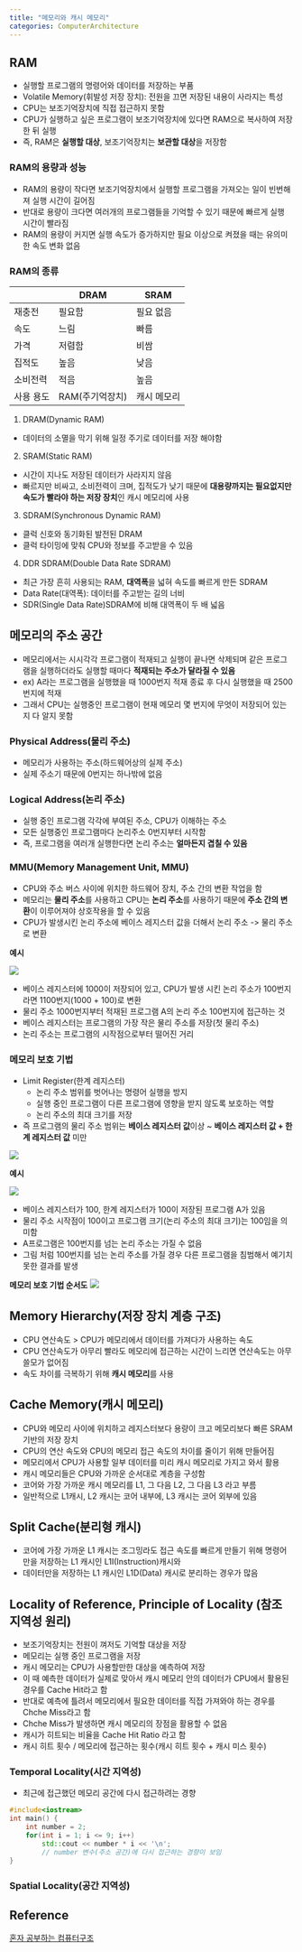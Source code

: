 ```yaml
---
title: "메모리와 캐시 메모리"
categories: ComputerArchitecture
---
```

## RAM
- 실행할 프로그램의 명령어와 데이터를 저장하는 부품
- Volatile Memory(휘발성 저장 장치): 전원을 끄면 저장된 내용이 사라지는 특성
- CPU는 보조기억장치에 직접 접근하지 못함
- CPU가 실행하고 싶은 프로그램이 보조기억장치에 있다면 RAM으로 복사하여 저장한 뒤 실행
- 즉, RAM은 **실행할 대상**, 보조기억장치는 **보관할 대상**을 저장함

### RAM의 용량과 성능
- RAM의 용량이 작다면 보조기억장치에서 실행할 프로그램을 가져오는 일이 빈번해져 실행 시간이 길어짐
- 반대로 용량이 크다면 여러개의 프로그램들을 기억할 수 있기 때문에 빠르게 실행 시간이 빨라짐
- RAM의 용량이 커지면 실행 속도가 증가하지만 필요 이상으로 켜졌을 때는 유의미한 속도 변화 없음

### RAM의 종류

||DRAM|SRAM|
|---|---|---|
|재충전|필요함|필요 없음|
|속도|느림|빠름|
|가격|저렴함|비쌈|
|집적도|높음|낮음|
|소비전력|적음|높음|
|사용 용도|RAM(주기억장치)|캐시 메모리|

1. DRAM(Dynamic RAM)
- 데이터의 소멸을 막기 위해 일정 주기로 데이터를 저장 해야함
2. SRAM(Static RAM)
- 시간이 지나도 저장된 데이터가 사라지지 않음
- 빠르지만 비싸고, 소비전력이 크며, 집적도가 낮기 때문에 **대용량까지는 필요없지만 속도가 빨라야 하는 저장 장치**인 캐시 메모리에 사용
3. SDRAM(Synchronous Dynamic RAM)
- 클럭 신호와 동기화된 발전된 DRAM
- 클럭 타이밍에 맞춰 CPU와 정보를 주고받을 수 있음
4. DDR SDRAM(Double Data Rate SDRAM)
- 최근 가장 흔히 사용되는 RAM, **대역폭**을 넓혀 속도를 빠르게 만든 SDRAM
- Data Rate(대역폭): 데이터를 주고받는 길의 너비
- SDR(Single Data Rate)SDRAM에 비해 대역폭이 두 배 넓음

## 메모리의 주소 공간
- 메모리에서는 시시각각 프로그램이 적재되고 실행이 끝나면 삭제되며 같은 프로그램을 실행하더라도 실행할 때마다 **적재되는 주소가 달라질 수 있음**
- ex) A라는 프로그램을 실행했을 때 1000번지 적재 종료 후 다시 실행했을 때 2500번지에 적재
- 그래서 CPU는 실행중인 프로그램이 현재 메모리 몇 번지에 무엇이 저장되어 있는지 다 알지 못함

### Physical Address(물리 주소)
- 메모리가 사용하는 주소(하드웨어상의 실제 주소)
- 실제 주소기 때문에 0번지는 하나밖에 없음

### Logical Address(논리 주소)
- 실행 중인 프로그램 각각에 부여된 주소, CPU가 이해하는 주소
- 모든 실행중인 프로그램마다 논리주소 0번지부터 시작함
- 즉, 프로그램을 여러개 실행한다면 논리 주소는 **얼마든지 겹칠 수 있음**

### MMU(Memory Management Unit, MMU)
- CPU와 주소 버스 사이에 위치한 하드웨어 장치, 주소 간의 변환 작업을 함
- 메모리는 **물리 주소**를 사용하고 CPU는 **논리 주소**를 사용하기 때문에 **주소 간의 변환**이 이루어져야 상호작용을 할 수 있음
- CPU가 발생시킨 논리 주소에 베이스 레지스터 값을 더해서 논리 주소 -> 물리 주소로 변환

**예시**

![]({{site.url}}/images/ComputerArchitecture/MMU.png)
- 베이스 레지스터에 1000이 저장되어 있고, CPU가 발생 시킨 논리 주소가 100번지라면 1100번지(1000 + 100)로 변환
- 물리 주소 1000번지부터 적재된 프로그램 A의 논리 주소 100번지에 접근하는 것
- 베이스 레지스터는 프로그램의 가장 작은 물리 주소를 저장(첫 물리 주소)
- 논리 주소는 프로그램의 시작점으로부터 떨어진 거리

### 메모리 보호 기법
- Limit Register(한계 레지스터)
    - 논리 주소 범위를 벗어나는 명령어 실행을 방지
    - 실행 중인 프로그램이 다른 프로그램에 영향을 받지 않도록 보호하는 역할
    - 논리 주소의 최대 크기를 저장
- 즉 프로그램의 물리 주소 범위는 **베이스 레지스터 값**이상 ~ **베이스 레지스터 값 + 한계 레지스터 값** 미만

![]({{site.url}}/images/ComputerArchitecture/LimitRegister1.png)

**예시**

![]({{site.url}}/images/ComputerArchitecture/LimitRegister2.png)
- 베이스 레지스터가 100, 한계 레지스터가 100이 저장된 프로그램 A가 있음
- 물리 주소 시작점이 100이고 프로그램 크기(논리 주소의 최대 크기)는 100임을 의미함
- A프로그램은 100번지를 넘는 논리 주소는 가질 수 없음
- 그림 처럼 100번지를 넘는 논리 주소를 가질 경우 다른 프로그램을 침범해서 예기치 못한 결과를 발생

**메모리 보호 기법 순서도**
![]({{site.url}}/images/ComputerArchitecture/LimitRegister3.png) 


## Memory Hierarchy(저장 장치 계층 구조)
- CPU 연산속도 > CPU가 메모리에서 데이터를 가져다가 사용하는 속도
- CPU 연산속도가 아무리 빨라도 메모리에 접근하는 시간이 느리면 연산속도는 아무 쓸모가 없어짐
- 속도 차이를 극복하기 위해 **캐시 메모리**를 사용 

## Cache Memory(캐시 메모리)
- CPU와 메모리 사이에 위치하고 레지스터보다 용량이 크고 메모리보다 빠른 SRAM 기반의 저장 장치
- CPU의 연산 속도와 CPU의 메모리 접근 속도의 차이를 줄이기 위해 만들어짐
- 메모리에서 CPU가 사용할 일부 데이터를 미리 캐시 메모리로 가지고 와서 활용
- 캐시 메모리들은 CPU와 가까운 순서대로 계층을 구성함
- 코어와 가장 가까운 캐시 메모리를 L1, 그 다음 L2, 그 다음 L3 라고 부름
- 일반적으로 L1캐시, L2 캐시는 코어 내부에, L3 캐시는 코어 외부에 있음

## Split Cache(분리형 캐시) 
- 코어에 가장 가까운 L1 캐시는 조그밍라도 접근 속도를 빠르게 만들기 위해 명령어만을 저장하는 L1 캐시인 L1I(Instruction)캐시와
- 데이터만을 저장하는 L1 캐시인 L1D(Data) 캐시로 분리하는 경우가 많음

## Locality of Reference, Principle of Locality (참조 지역성 원리)
- 보조기억장치는 전원이 껴저도 기억할 대상을 저장
- 메모리는 실행 중인 프로그램을 저장
- 캐시 메모리는 CPU가 사용할만한 대상을 예측하여 저장
- 이 때 예측한 데이터가 실제로 맞아서 캐시 메모리 안의 데이터가 CPU에서 활용된 경우를 Cache Hit라고 함
- 반대로 예측에 틀려서 메모리에서 필요한 데이터를 직접 가져와야 하는 경우를 Chche Miss라고 함
- Chche Miss가 발생하면 캐시 메모리의 장점을 활용할 수 없음
- 캐시가 히트되는 비율을 Cache Hit Ratio 라고 함
- 캐시 히트 횟수 / 메모리에 접근하는 횟수(캐시 히트 횟수 + 캐시 미스 횟수)

### Temporal Locality(시간 지역성)
- 최근에 접근했던 메모리 공간에 다시 접근하려는 경향
```cpp
#include<iostream>
int main() {
    int number = 2; 
    for(int i = 1; i <= 9; i++) 
        std::cout << number * i << '\n';
        // number 변수(주소 공간)에 다시 접근하는 경향이 보임
}
```

### Spatial Locality(공간 지역성)


## Reference
[혼자 공부하는 컴퓨터구조]()
